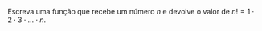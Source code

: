 Escreva uma função que recebe um número $n$ e devolve o valor de $n! = 1\cdot 2\cdot 3\cdot\dots\cdot n$.